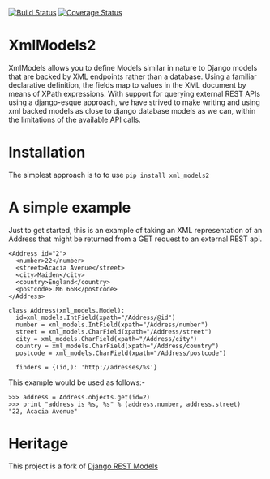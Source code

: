 [![Build Status](https://travis-ci.org/alephnullplex/xml_models2.svg?branch=master)](https://travis-ci.org/alephnullplex/xml_models2)
[![Coverage Status](https://coveralls.io/repos/alephnullplex/xml_models2/badge.svg?branch=master)](https://coveralls.io/r/alephnullplex/xml_models2?branch=master)

# XmlModels2

XmlModels allows you to define Models similar in nature to Django models that are backed by XML endpoints rather than a
database.   Using a familiar declarative definition, the fields map to values in the XML document by means of XPath
expressions. With support for querying external REST APIs using a django-esque approach, we have strived to make
writing and using xml backed models as close to django database models as we can, within the limitations of the
available API calls.

# Installation

The simplest approach is to to use `pip install xml_models2`

# A simple example

Just to get started, this is an example of taking an XML representation of an Address that might be returned from a
GET request to an external REST api.

    <Address id="2">
      <number>22</number>
      <street>Acacia Avenue</street>
      <city>Maiden</city>
      <country>England</country>
      <postcode>IM6 66B</postcode>
    </Address>

    class Address(xml_models.Model):
      id=xml_models.IntField(xpath="/Address/@id")
      number = xml_models.IntField(xpath="/Address/number")
      street = xml_models.CharField(xpath="/Address/street")
      city = xml_models.CharField(xpath="/Address/city")
      country = xml_models.CharField(xpath="/Address/country")
      postcode = xml_models.CharField(xpath="/Address/postcode")

      finders = {(id,): 'http://adresses/%s'}

This example would be used as follows:-

    >>> address = Address.objects.get(id=2)
    >>> print "address is %s, %s" % (address.number, address.street)
    "22, Acacia Avenue"

# Heritage

This project is a fork of [Django REST Models](http://djangorestmodel.sourceforge.net/)
